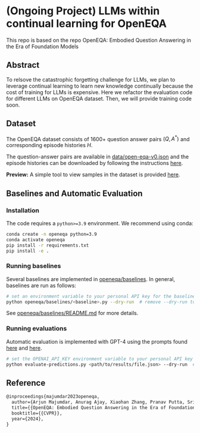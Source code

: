 # (Ongoing Project) LLMs within continual learning for OpenEQA

This repo is based on the repo OpenEQA: Embodied Question Answering in the Era of Foundation Models

## Abstract

To relsove the catastrophic forgetting challenge for LLMs, we plan to leverage continual learning to learn new knowledge continually because the cost of training for LLMs is expensive. Here we refactor the evaluation code for different LLMs on OpenEQA dataset. Then, we will provide training code soon.

## Dataset

The OpenEQA dataset consists of 1600+ question answer pairs $(Q,A^*)$ and corresponding episode histories $H$.

The question-answer pairs are available in [data/open-eqa-v0.json](data/open-eqa-v0.json) and the episode histories can be downloaded by following the instructions [here](data).

**Preview:** A simple tool to view samples in the dataset is provided [here](viewer).

## Baselines and Automatic Evaluation

### Installation

The code requires a `python>=3.9` environment. We recommend using conda:

```bash
conda create -n openeqa python=3.9
conda activate openeqa
pip install -r requirements.txt
pip install -e .
```

### Running baselines

Several baselines are implemented in [openeqa/baselines](openeqa/baselines). In general, baselines are run as follows:

```bash
# set an environment variable to your personal API key for the baseline
python openeqa/baselines/<baseline>.py --dry-run  # remove --dry-run to process the full benchmark
```

See [openeqa/baselines/README.md](openeqa/baselines/README.md) for more details.

### Running evaluations

Automatic evaluation is implemented with GPT-4 using the prompts found [here](prompts/mmbench.txt) and [here](prompts/mmbench-extra.txt).

```bash
# set the OPENAI_API_KEY environment variable to your personal API key
python evaluate-predictions.py <path/to/results/file.json> --dry-run  # remove --dry-run to evaluate on the full benchmark
```

## Reference

```tex
@inproceedings{majumdar2023openeqa,
  author={Arjun Majumdar, Anurag Ajay, Xiaohan Zhang, Pranav Putta, Sriram Yenamandra, Mikael Henaff, Sneha Silwal, Paul Mcvay, Oleksandr Maksymets, Sergio Arnaud, Karmesh Yadav, Qiyang Li, Ben Newman, Mohit Sharma, Vincent Berges, Shiqi Zhang, Pulkit Agrawal, Yonatan Bisk, Dhruv Batra, Mrinal Kalakrishnan, Franziska Meier, Chris Paxton, Sasha Sax, Aravind Rajeswaran},
  title={{OpenEQA: Embodied Question Answering in the Era of Foundation Models}},
  booktitle={{CVPR}},
  year={2024},
}
```
